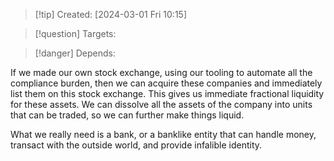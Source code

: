 
>[!tip] Created: [2024-03-01 Fri 10:15]

>[!question] Targets: 

>[!danger] Depends: 

If we made our own stock exchange, using our tooling to automate all the compliance burden, then we can acquire these companies and immediately list them on this stock exchange.  This gives us immediate fractional liquidity for these assets.  We can dissolve all the assets of the company into units that can be traded, so we can further make things liquid.

What we really need is a bank, or a banklike entity that can handle money, transact with the outside world, and provide infalible identity.